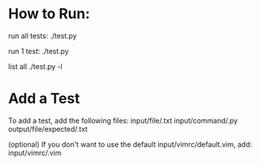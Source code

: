 # How to Run:
run all tests:
    ./test.py

run 1 test:
    ./test.py <test>

list all <test>
    ./test.py -l

# Add a Test
To add a test, add the following files:
    input/file/<test>.txt
    input/command/<test>.py
    output/file/expected/<test>.txt

(optional) If you don't want to use the default input/vimrc/default.vim, add:
    input/vimrc/<test>.vim
